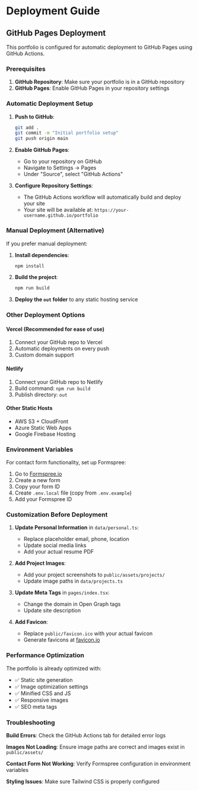 # Deployment Guide

## GitHub Pages Deployment

This portfolio is configured for automatic deployment to GitHub Pages using GitHub Actions.

### Prerequisites

1. **GitHub Repository**: Make sure your portfolio is in a GitHub repository
2. **GitHub Pages**: Enable GitHub Pages in your repository settings

### Automatic Deployment Setup

1. **Push to GitHub**:
   ```bash
   git add .
   git commit -m "Initial portfolio setup"
   git push origin main
   ```

2. **Enable GitHub Pages**:
   - Go to your repository on GitHub
   - Navigate to Settings → Pages
   - Under "Source", select "GitHub Actions"

3. **Configure Repository Settings**:
   - The GitHub Actions workflow will automatically build and deploy your site
   - Your site will be available at: `https://your-username.github.io/portfolio`

### Manual Deployment (Alternative)

If you prefer manual deployment:

1. **Install dependencies**:
   ```bash
   npm install
   ```

2. **Build the project**:
   ```bash
   npm run build
   ```

3. **Deploy the `out` folder** to any static hosting service

### Other Deployment Options

#### Vercel (Recommended for ease of use)
1. Connect your GitHub repo to Vercel
2. Automatic deployments on every push
3. Custom domain support

#### Netlify
1. Connect your GitHub repo to Netlify
2. Build command: `npm run build`
3. Publish directory: `out`

#### Other Static Hosts
- AWS S3 + CloudFront
- Azure Static Web Apps
- Google Firebase Hosting

### Environment Variables

For contact form functionality, set up Formspree:

1. Go to [Formspree.io](https://formspree.io/)
2. Create a new form
3. Copy your form ID
4. Create `.env.local` file (copy from `.env.example`)
5. Add your Formspree ID

### Customization Before Deployment

1. **Update Personal Information** in `data/personal.ts`:
   - Replace placeholder email, phone, location
   - Update social media links
   - Add your actual resume PDF

2. **Add Project Images**:
   - Add your project screenshots to `public/assets/projects/`
   - Update image paths in `data/projects.ts`

3. **Update Meta Tags** in `pages/index.tsx`:
   - Change the domain in Open Graph tags
   - Update site description

4. **Add Favicon**:
   - Replace `public/favicon.ico` with your actual favicon
   - Generate favicons at [favicon.io](https://favicon.io/)

### Performance Optimization

The portfolio is already optimized with:
- ✅ Static site generation
- ✅ Image optimization settings
- ✅ Minified CSS and JS
- ✅ Responsive images
- ✅ SEO meta tags

### Troubleshooting

**Build Errors**: Check the GitHub Actions tab for detailed error logs

**Images Not Loading**: Ensure image paths are correct and images exist in `public/assets/`

**Contact Form Not Working**: Verify Formspree configuration in environment variables

**Styling Issues**: Make sure Tailwind CSS is properly configured
